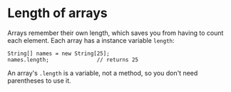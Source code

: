 # Length of arrays
Arrays remember their own length, which saves you from having to count each element. Each array has a <word data-key="instance">instance variable</word> `length`:

    String[] names = new String[25];
    names.length;               // returns 25

An array's `.length` is a variable, not a method, so you don't need parentheses to use it.
